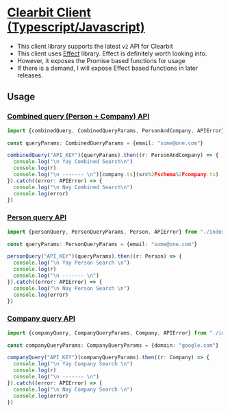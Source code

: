 # [Clearbit Client (Typescript/Javascript)](https://github.com/fr33m0nk/ts-clearbit-client)

- This client library supports the latest `v2` API for Clearbit
- This client uses [Effect](https://www.effect.website/) library. Effect is definitely worth looking into.
- However, it exposes the Promise based functions for usage
- If there is a demand, I will expose Effect based functions in later releases.

## Usage

### [Combined query (Person + Company) API](https://dashboard.clearbit.com/docs#enrichment-api-combined-api)

```typescript
import {combinedQuery, CombinedQueryParams, PersonAndCompany, APIError} from "./index";

const queryParams: CombinedQueryParams = {email: "some@one.com"}

combinedQuery("API_KEY")(queryParams).then((r: PersonAndCompany) => {
  console.log("\n Yay Combined Search\n")
  console.log(r)
  console.log("\n ------- \n")[company.ts](src%2Fschema%2Fcompany.ts)
}).catch((error: APIError) => {
  console.log("\n Nay Combined Search\n")
  console.log(error)
})
```

### [Person query API](https://dashboard.[company.ts](src%2Fschema%2Fcompany.ts)clearbit.com/docs#enrichment-api-person-api)

```typescript
import {personQuery, PersonQueryParams, Person, APIError} from "./index";

const queryParams: PersonQueryParams = {email: "some@one.com"}

personQuery("API_KEY")(queryParams).then((r: Person) => {
  console.log("\n Yay Person Search \n")
  console.log(r)
  console.log("\n ------- \n")
}).catch((error: APIError) => {
  console.log("\n Nay Person Search \n")
  console.log(error)
})
```

### [Company query API](https://dashboard.clearbit.com/docs#enrichment-api-company-api)

```typescript
import {companyQuery, CompanyQueryParams, Company, APIError} from "./index";

const companyQueryParams: CompanyQueryParams = {domain: "google.com"}

companyQuery("API_KEY")(companyQueryParams).then((r: Company) => {
  console.log("\n Yay Company Search \n")
  console.log(r)
  console.log("\n ------- \n")
}).catch((error: APIError) => {
  console.log("\n Nay Company Search \n")
  console.log(error)
})
```